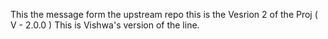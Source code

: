 This the message form the upstream repo
this is the Vesrion 2 of the Proj ( V - 2.0.0 )
This is Vishwa's version of the line.
